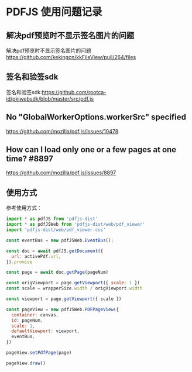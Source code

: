 # PDFJS 使用问题记录

## 解决pdf预览时不显示签名图片的问题

解决pdf预览时不显示签名图片的问题
<https://github.com/kekingcn/kkFileView/pull/264/files>

## 签名和验签sdk

签名和验签sdk:<https://github.com/rootca-id/pkiwebsdk/blob/master/src/pdf.js>

## No "GlobalWorkerOptions.workerSrc" specified

<https://github.com/mozilla/pdf.js/issues/10478>

## How can I load only one or a few pages at one time? #8897

<https://github.com/mozilla/pdf.js/issues/8897>

## 使用方式

参考使用方式：

```js
import * as pdfJS from 'pdfjs-dist'
import * as pdfJSWeb from 'pdfjs-dist/web/pdf_viewer'
import 'pdfjs-dist/web/pdf_viewer.css'

const eventBus = new pdfJSWeb.EventBus();

const doc = await pdfJS.getDocument({
  url: activePdf.url,
}).promise

const page = await doc.getPage(pageNum)

const origViewport = page.getViewport({ scale: 1 })
const scale = wrapperSize.width / origViewport.width

const viewport = page.getViewport({ scale })

const pageView = new pdfJSWeb.PDFPageView({
  container: canvas,
  id: pageNum,
  scale: 1,
  defaultViewport: viewport,
  eventBus,
})

pageView.setPdfPage(page)

pageView.draw()
```
